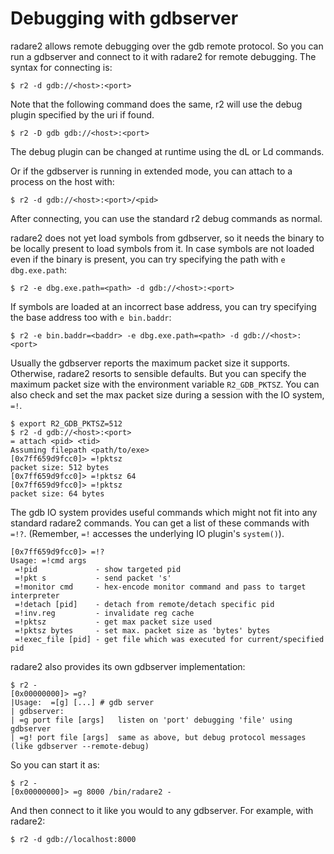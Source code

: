 # Debugging with gdbserver

radare2 allows remote debugging over the gdb remote protocol. So you can run a
gdbserver and connect to it with radare2 for remote debugging. The syntax for
connecting is:

```
$ r2 -d gdb://<host>:<port>
```

Note that the following command does the same, r2 will use the debug plugin specified by the uri if found.

```
$ r2 -D gdb gdb://<host>:<port>
```

The debug plugin can be changed at runtime using the dL or Ld commands.

Or if the gdbserver is running in extended mode, you can attach to a process on
the host with:

```
$ r2 -d gdb://<host>:<port>/<pid>
```

After connecting, you can use the standard r2 debug commands as normal.

radare2 does not yet load symbols from gdbserver, so it needs the binary to
be locally present to load symbols from it. In case symbols are not loaded even
if the binary is present, you can try specifying the path with `e dbg.exe.path`:

```
$ r2 -e dbg.exe.path=<path> -d gdb://<host>:<port>
```

If symbols are loaded at an incorrect base address, you can try specifying
the base address too with `e bin.baddr`:

```
$ r2 -e bin.baddr=<baddr> -e dbg.exe.path=<path> -d gdb://<host>:<port>
```

Usually the gdbserver reports the maximum packet size it supports. Otherwise,
radare2 resorts to sensible defaults. But you can specify the maximum packet
size with the environment variable `R2_GDB_PKTSZ`. You can also check and set
the max packet size during a session with the IO system, `=!`.

```
$ export R2_GDB_PKTSZ=512
$ r2 -d gdb://<host>:<port>
= attach <pid> <tid>
Assuming filepath <path/to/exe>
[0x7ff659d9fcc0]> =!pktsz
packet size: 512 bytes
[0x7ff659d9fcc0]> =!pktsz 64
[0x7ff659d9fcc0]> =!pktsz
packet size: 64 bytes
```

The gdb IO system provides useful commands which might not fit into any
standard radare2 commands. You can get a list of these commands with
`=!?`. (Remember, `=!` accesses the underlying IO plugin's `system()`).

```
[0x7ff659d9fcc0]> =!?
Usage: =!cmd args
 =!pid             - show targeted pid
 =!pkt s           - send packet 's'
 =!monitor cmd     - hex-encode monitor command and pass to target interpreter
 =!detach [pid]    - detach from remote/detach specific pid
 =!inv.reg         - invalidate reg cache
 =!pktsz           - get max packet size used
 =!pktsz bytes     - set max. packet size as 'bytes' bytes
 =!exec_file [pid] - get file which was executed for current/specified pid
```

radare2 also provides its own gdbserver implementation:

```
$ r2 -
[0x00000000]> =g?
|Usage:  =[g] [...] # gdb server
| gdbserver:
| =g port file [args]   listen on 'port' debugging 'file' using gdbserver
| =g! port file [args]  same as above, but debug protocol messages (like gdbserver --remote-debug)
```

So you can start it as:

```
$ r2 -
[0x00000000]> =g 8000 /bin/radare2 -
```

And then connect to it like you would to any gdbserver. For example, with radare2:

```
$ r2 -d gdb://localhost:8000
```

